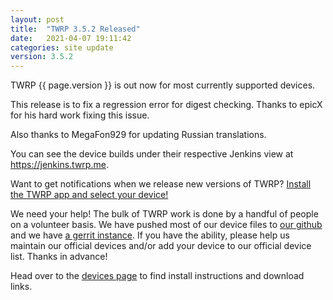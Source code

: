 ```yaml
---
layout: post
title:  "TWRP 3.5.2 Released"
date:   2021-04-07 19:11:42
categories: site update
version: 3.5.2
---
```


TWRP {{ page.version }} is out now for most currently supported devices.

This release is to fix a regression error for digest checking. Thanks to epicX for his
hard work fixing this issue.

Also thanks to MegaFon929 for updating Russian translations.

You can see the device builds under their respective Jenkins view at https://jenkins.twrp.me.

Want to get notifications when we release new versions of TWRP? [Install the TWRP app and select your device!](https://twrp.me/app)

We need your help! The bulk of TWRP work is done by a handful of people on a volunteer basis. We have pushed most of our device files to [our github](http://github.com/TeamWin/) and we have [a gerrit instance](http://gerrit.twrp.me). If you have the ability, please help us maintain our official devices and/or add your device to our official device list. Thanks in advance!

Head over to the [devices page](http://twrp.me/Devices) to find install instructions and download links.
